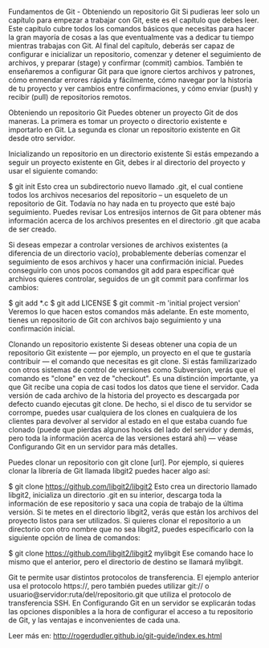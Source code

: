 Fundamentos de Git - Obteniendo un repositorio Git
Si pudieras leer solo un capítulo para empezar a trabajar con Git, este es el capítulo que debes leer. Este capítulo cubre todos los comandos básicos que necesitas para hacer la gran mayoría de cosas a las que eventualmente vas a dedicar tu tiempo mientras trabajas con Git. Al final del capítulo, deberás ser capaz de configurar e inicializar un repositorio, comenzar y detener el seguimiento de archivos, y preparar (stage) y confirmar (commit) cambios. También te enseñaremos a configurar Git para que ignore ciertos archivos y patrones, cómo enmendar errores rápida y fácilmente, cómo navegar por la historia de tu proyecto y ver cambios entre confirmaciones, y cómo enviar (push) y recibir (pull) de repositorios remotos.

Obteniendo un repositorio Git
Puedes obtener un proyecto Git de dos maneras. La primera es tomar un proyecto o directorio existente e importarlo en Git. La segunda es clonar un repositorio existente en Git desde otro servidor.

Inicializando un repositorio en un directorio existente
Si estás empezando a seguir un proyecto existente en Git, debes ir al directorio del proyecto y usar el siguiente comando:

$ git init
Esto crea un subdirectorio nuevo llamado .git, el cual contiene todos los archivos necesarios del repositorio – un esqueleto de un repositorio de Git. Todavía no hay nada en tu proyecto que esté bajo seguimiento. Puedes revisar Los entresijos internos de Git para obtener más información acerca de los archivos presentes en el directorio .git que acaba de ser creado.

Si deseas empezar a controlar versiones de archivos existentes (a diferencia de un directorio vacío), probablemente deberías comenzar el seguimiento de esos archivos y hacer una confirmación inicial. Puedes conseguirlo con unos pocos comandos git add para especificar qué archivos quieres controlar, seguidos de un git commit para confirmar los cambios:

$ git add *.c
$ git add LICENSE
$ git commit -m 'initial project version'
Veremos lo que hacen estos comandos más adelante. En este momento, tienes un repositorio de Git con archivos bajo seguimiento y una confirmación inicial.

Clonando un repositorio existente
Si deseas obtener una copia de un repositorio Git existente — por ejemplo, un proyecto en el que te gustaría contribuir — el comando que necesitas es git clone. Si estás familizarizado con otros sistemas de control de versiones como Subversion, verás que el comando es "clone" en vez de "checkout". Es una distinción importante, ya que Git recibe una copia de casi todos los datos que tiene el servidor. Cada versión de cada archivo de la historia del proyecto es descargada por defecto cuando ejecutas git clone. De hecho, si el disco de tu servidor se corrompe, puedes usar cualquiera de los clones en cualquiera de los clientes para devolver al servidor al estado en el que estaba cuando fue clonado (puede que pierdas algunos hooks del lado del servidor y demás, pero toda la información acerca de las versiones estará ahí) — véase Configurando Git en un servidor para más detalles.

Puedes clonar un repositorio con git clone [url]. Por ejemplo, si quieres clonar la librería de Git llamada libgit2 puedes hacer algo así:

$ git clone https://github.com/libgit2/libgit2
Esto crea un directorio llamado libgit2, inicializa un directorio .git en su interior, descarga toda la información de ese repositorio y saca una copia de trabajo de la última versión. Si te metes en el directorio libgit2, verás que están los archivos del proyecto listos para ser utilizados. Si quieres clonar el repositorio a un directorio con otro nombre que no sea libgit2, puedes especificarlo con la siguiente opción de línea de comandos:

$ git clone https://github.com/libgit2/libgit2 mylibgit
Ese comando hace lo mismo que el anterior, pero el directorio de destino se llamará mylibgit.

Git te permite usar distintos protocolos de transferencia. El ejemplo anterior usa el protocolo https://, pero también puedes utilizar git:// o usuario@servidor:ruta/del/repositorio.git que utiliza el protocolo de transferencia SSH. En Configurando Git en un servidor se explicarán todas las opciones disponibles a la hora de configurar el acceso a tu repositorio de Git, y las ventajas e inconvenientes de cada una.


Leer más en: http://rogerdudler.github.io/git-guide/index.es.html

